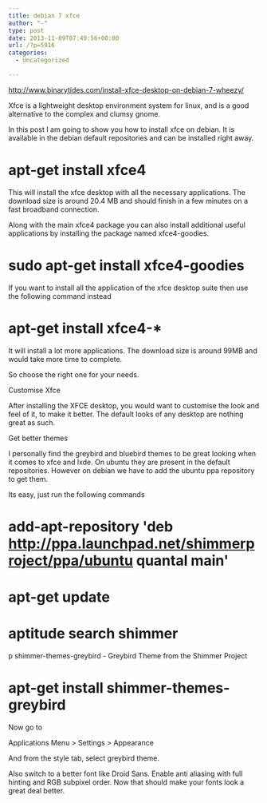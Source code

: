 ```yaml
---
title: debian 7 xfce
author: "-"
type: post
date: 2013-11-09T07:49:56+00:00
url: /?p=5916
categories:
  - Uncategorized

---
```

<http://www.binarytides.com/install-xfce-desktop-on-debian-7-wheezy/>

Xfce is a lightweight desktop environment system for linux, and is a good alternative to the complex and clumsy gnome.

In this post I am going to show you how to install xfce on debian. It is available in the debian default repositories and can be installed right away.

# apt-get install xfce4

This will install the xfce desktop with all the necessary applications. The download size is around 20.4 MB and should finish in a few minutes on a fast broadband connection.

Along with the main xfce4 package you can also install additional useful applications by installing the package named xfce4-goodies.

# sudo apt-get install xfce4-goodies

If you want to install all the application of the xfce desktop suite then use the following command instead

# apt-get install xfce4-*

It will install a lot more applications. The download size is around 99MB and would take more time to complete.

So choose the right one for your needs.

Customise Xfce

After installing the XFCE desktop, you would want to customise the look and feel of it, to make it better. The default looks of any desktop are nothing great as such.

Get better themes

I personally find the greybird and bluebird themes to be great looking when it comes to xfce and lxde. On ubuntu they are present in the default repositories. However on debian we have to add the ubuntu ppa repository to get them.

Its easy, just run the following commands

# add-apt-repository 'deb http://ppa.launchpad.net/shimmerproject/ppa/ubuntu quantal main'

# apt-get update

# aptitude search shimmer

p shimmer-themes-greybird - Greybird Theme from the Shimmer Project

# apt-get install shimmer-themes-greybird

Now go to

Applications Menu > Settings > Appearance

And from the style tab, select greybird theme.

Also switch to a better font like Droid Sans. Enable anti aliasing with full hinting and RGB subpixel order. Now that should make your fonts look a great deal better.